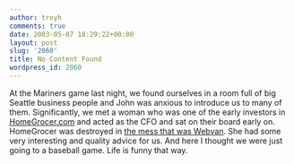 ```yaml
---
author: troyh
comments: true
date: 2003-05-07 18:29:22+00:00
layout: post
slug: '2060'
title: No Content Found
wordpress_id: 2060
---
```


At the Mariners game last night, we found ourselves in a room full of big Seattle  business people and John was anxious to introduce us to many of them. Significantly, we met a woman who was one of the early investors in [HomeGrocer.com](http://www.homegrocer.com/) and acted as the CFO and sat on their board early on. HomeGrocer was destroyed in [the mess that was Webvan](http://news.com.com/2100-1017-269594.html?legacy=cnet). She had some very interesting and quality advice for us. And here I thought we were just going to a baseball game. Life is funny that way.
